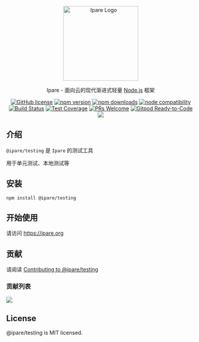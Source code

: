 <p align="center">
  <a href="https://ipare.org/" target="blank"><img src="https://ipare.org/images/logo.png" alt="Ipare Logo" width="200"/></a>
</p>

<p align="center">Ipare - 面向云的现代渐进式轻量 <a href="http://nodejs.org" target="_blank">Node.js</a> 框架</p>
<p align="center">
    <a href="https://github.com/ipare/testing/blob/main/LICENSE" target="_blank"><img src="https://img.shields.io/badge/license-MIT-blue.svg" alt="GitHub license" /></a>
    <a href=""><img src="https://img.shields.io/npm/v/@ipare/testing.svg" alt="npm version"></a>
    <a href=""><img src="https://badgen.net/npm/dt/@ipare/testing" alt="npm downloads"></a>
    <a href="https://nodejs.org/en/about/releases/"><img src="https://img.shields.io/node/v/vite.svg" alt="node compatibility"></a>
    <a href="#"><img src="https://github.com/ipare/testing/actions/workflows/test.yml/badge.svg?branch=main" alt="Build Status"></a>
    <a href="https://codecov.io/gh/ipare/testing/branch/main"><img src="https://img.shields.io/codecov/c/github/ipare/testing/main.svg" alt="Test Coverage"></a>
    <a href="https://github.com/ipare/testing/pulls"><img src="https://img.shields.io/badge/PRs-welcome-brightgreen.svg" alt="PRs Welcome"></a>
    <a href="https://gitpod.io/#https://github.com/ipare/testing"><img src="https://img.shields.io/badge/Gitpod-Ready--to--Code-blue?logo=gitpod" alt="Gitpod Ready-to-Code"></a>
    <a href="https://paypal.me/ihalwang" target="_blank"><img src="https://img.shields.io/badge/Donate-PayPal-ff3f59.svg"/></a>
</p>

## 介绍

`@ipare/testing` 是 `Ipare` 的测试工具

用于单元测试、本地测试等

## 安装

```
npm install @ipare/testing
```

## 开始使用

请访问 <https://ipare.org>

## 贡献

请阅读 [Contributing to @ipare/testing](https://github.com/ipare/testing/blob/main/CONTRIBUTING.md)

### 贡献列表

<a href="https://github.com/ipare/testing/graphs/contributors">
  <img src="https://contrib.rocks/image?repo=ipare/testing" />
</a>

## License

@ipare/testing is MIT licensed.
